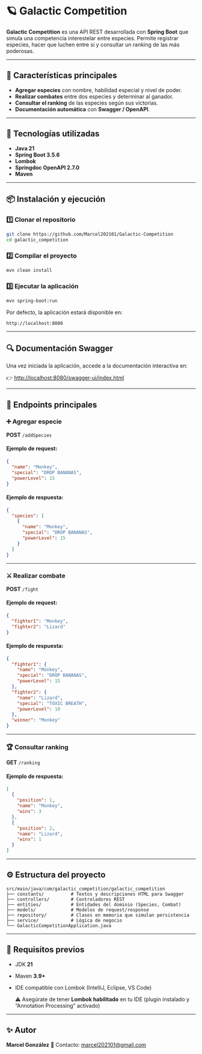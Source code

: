 # 🪐 Galactic Competition

**Galactic Competition** es una API REST desarrollada con **Spring Boot** que simula una competencia interestelar entre especies.
Permite registrar especies, hacer que luchen entre sí y consultar un ranking de las más poderosas.

---

## 🚀 Características principales

* **Agregar especies** con nombre, habilidad especial y nivel de poder.
* **Realizar combates** entre dos especies y determinar al ganador.
* **Consultar el ranking** de las especies según sus victorias.
* **Documentación automática** con **Swagger / OpenAPI**.

---

## 🧩 Tecnologías utilizadas

* **Java 21**
* **Spring Boot 3.5.6**
* **Lombok**
* **Springdoc OpenAPI 2.7.0**
* **Maven**

---

## 📦 Instalación y ejecución

### 1️⃣ Clonar el repositorio

```bash
git clone https://github.com/Marcel202101/Galactic-Competition
cd galactic_competition
```

### 2️⃣ Compilar el proyecto

```bash
mvn clean install
```

### 3️⃣ Ejecutar la aplicación

```bash
mvn spring-boot:run
```

Por defecto, la aplicación estará disponible en:

```
http://localhost:8080
```

---

## 🔍 Documentación Swagger

Una vez iniciada la aplicación, accede a la documentación interactiva en:

👉 [http://localhost:8080/swagger-ui/index.html](http://localhost:8080/swagger-ui/index.html)

---

## 🧠 Endpoints principales

### ➕ **Agregar especie**

**POST** `/addSpecies`

#### Ejemplo de request:

```json
{
  "name": "Monkey",
  "special": "DROP BANANAS",
  "powerLevel": 15
}
```

#### Ejemplo de respuesta:

```json
{
  "species": [
    {
      "name": "Monkey",
      "special": "DROP BANANAS",
      "powerLevel": 15
    }
  ]
}
```

---

### ⚔️ **Realizar combate**

**POST** `/fight`

#### Ejemplo de request:

```json
{
  "fighter1": "Monkey",
  "fighter2": "Lizard"
}
```

#### Ejemplo de respuesta:

```json
{
  "fighter1": {
    "name": "Monkey",
    "special": "DROP BANANAS",
    "powerLevel": 15
  },
  "fighter2": {
    "name": "Lizard",
    "special": "TOXIC BREATH",
    "powerLevel": 10
  },
  "winner": "Monkey"
}
```

---

### 🏆 **Consultar ranking**

**GET** `/ranking`

#### Ejemplo de respuesta:

```json
[
  {
    "position": 1,
    "name": "Monkey",
    "wins": 3
  },
  {
    "position": 2,
    "name": "Lizard",
    "wins": 1
  }
]
```

---

## ⚙️ Estructura del proyecto

```
src/main/java/com/galactic_competition/galactic_competition
├── constants/          # Textos y descripciones HTML para Swagger
├── controllers/        # Controladores REST
├── entities/           # Entidades del dominio (Species, Combat)
├── models/             # Modelos de request/response
├── repository/         # Clases en memoria que simulan persistencia
├── service/            # Lógica de negocio
└── GalacticCompetitionApplication.java
```

---

## 🧰 Requisitos previos

* JDK **21**
* Maven **3.9+**
* IDE compatible con Lombok (IntelliJ, Eclipse, VS Code)

  ⚠️ Asegúrate de tener **Lombok habilitado** en tu IDE
  (plugin instalado y “Annotation Processing” activado)

---

## ✨ Autor

**Marcel González**
📧 Contacto: [marcel202101@gmail.com](mailto:marcel202101@gmail.com)


